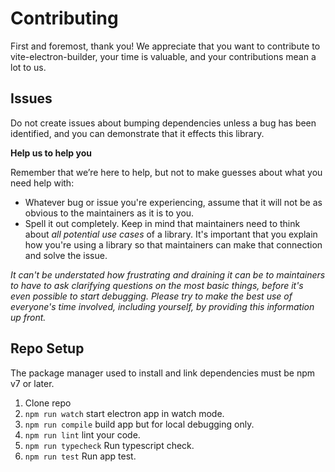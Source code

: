 # Contributing

First and foremost, thank you! We appreciate that you want to contribute to vite-electron-builder, your time is valuable, and your contributions mean a lot to us.

## Issues

Do not create issues about bumping dependencies unless a bug has been identified, and you can demonstrate that it effects this library.

**Help us to help you**

Remember that we’re here to help, but not to make guesses about what you need help with:

-   Whatever bug or issue you're experiencing, assume that it will not be as obvious to the maintainers as it is to you.
-   Spell it out completely. Keep in mind that maintainers need to think about _all potential use cases_ of a library. It's important that you explain how you're using a library so that maintainers can make that connection and solve the issue.

_It can't be understated how frustrating and draining it can be to maintainers to have to ask clarifying questions on the most basic things, before it's even possible to start debugging. Please try to make the best use of everyone's time involved, including yourself, by providing this information up front._

## Repo Setup

The package manager used to install and link dependencies must be npm v7 or later.

1. Clone repo
1. `npm run watch` start electron app in watch mode.
1. `npm run compile` build app but for local debugging only.
1. `npm run lint` lint your code.
1. `npm run typecheck` Run typescript check.
1. `npm run test` Run app test.
